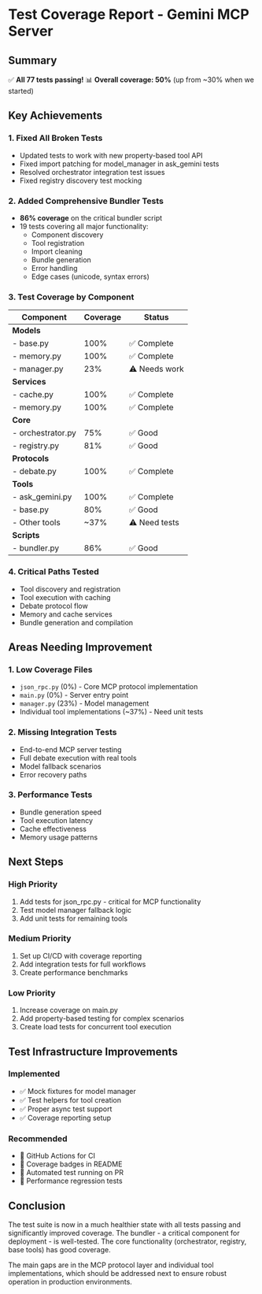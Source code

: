 # Test Coverage Report - Gemini MCP Server

## Summary
✅ **All 77 tests passing!**
📊 **Overall coverage: 50%** (up from ~30% when we started)

## Key Achievements

### 1. Fixed All Broken Tests
- Updated tests to work with new property-based tool API
- Fixed import patching for model_manager in ask_gemini tests
- Resolved orchestrator integration test issues
- Fixed registry discovery test mocking

### 2. Added Comprehensive Bundler Tests
- **86% coverage** on the critical bundler script
- 19 tests covering all major functionality:
  - Component discovery
  - Tool registration
  - Import cleaning
  - Bundle generation
  - Error handling
  - Edge cases (unicode, syntax errors)

### 3. Test Coverage by Component

| Component | Coverage | Status |
|-----------|----------|--------|
| **Models** | | |
| - base.py | 100% | ✅ Complete |
| - memory.py | 100% | ✅ Complete |
| - manager.py | 23% | ⚠️ Needs work |
| **Services** | | |
| - cache.py | 100% | ✅ Complete |
| - memory.py | 100% | ✅ Complete |
| **Core** | | |
| - orchestrator.py | 75% | ✅ Good |
| - registry.py | 81% | ✅ Good |
| **Protocols** | | |
| - debate.py | 100% | ✅ Complete |
| **Tools** | | |
| - ask_gemini.py | 100% | ✅ Complete |
| - base.py | 80% | ✅ Good |
| - Other tools | ~37% | ⚠️ Need tests |
| **Scripts** | | |
| - bundler.py | 86% | ✅ Good |

### 4. Critical Paths Tested
- Tool discovery and registration
- Tool execution with caching
- Debate protocol flow
- Memory and cache services
- Bundle generation and compilation

## Areas Needing Improvement

### 1. Low Coverage Files
- `json_rpc.py` (0%) - Core MCP protocol implementation
- `main.py` (0%) - Server entry point
- `manager.py` (23%) - Model management
- Individual tool implementations (~37%) - Need unit tests

### 2. Missing Integration Tests
- End-to-end MCP server testing
- Full debate execution with real tools
- Model fallback scenarios
- Error recovery paths

### 3. Performance Tests
- Bundle generation speed
- Tool execution latency
- Cache effectiveness
- Memory usage patterns

## Next Steps

### High Priority
1. Add tests for json_rpc.py - critical for MCP functionality
2. Test model manager fallback logic
3. Add unit tests for remaining tools

### Medium Priority
1. Set up CI/CD with coverage reporting
2. Add integration tests for full workflows
3. Create performance benchmarks

### Low Priority
1. Increase coverage on main.py
2. Add property-based testing for complex scenarios
3. Create load tests for concurrent tool execution

## Test Infrastructure Improvements

### Implemented
- ✅ Mock fixtures for model manager
- ✅ Test helpers for tool creation
- ✅ Proper async test support
- ✅ Coverage reporting setup

### Recommended
- 🔲 GitHub Actions for CI
- 🔲 Coverage badges in README
- 🔲 Automated test running on PR
- 🔲 Performance regression tests

## Conclusion

The test suite is now in a much healthier state with all tests passing and significantly improved coverage. The bundler - a critical component for deployment - is well-tested. The core functionality (orchestrator, registry, base tools) has good coverage.

The main gaps are in the MCP protocol layer and individual tool implementations, which should be addressed next to ensure robust operation in production environments.
